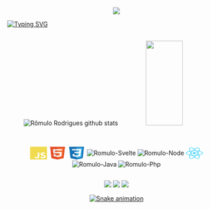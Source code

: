 <div align="center">
<img align='center' src="https://media.giphy.com/media/M9gbBd9nbDrOTu1Mqx/giphy.gif" width="100">
</div>

[![Typing SVG](https://readme-typing-svg.herokuapp.com/?color=01CD04&size=20&center=true&vCenter=true&width=1000&lines=HELLO,+My+name+is+Rômulo+Rodrigues;I'm+25+years+old;I'm+from+Brazil;Be+Welcome!+:%29)](https://git.io/typing-svg)


##

<div align="center">  
  <img width="49%" height="195px" src="https://github-readme-stats.vercel.app/api?username=RomuloRMJ&show_icons=true&count_private=true&hide_border=true&title_color=01CD04&icon_color=6F0497&text_color=01CD04&bg_color=0d1117" alt="Rômulo Rodrigues github stats" /> 
  <img width="41%" height="195px" src="https://github-readme-stats.vercel.app/api/top-langs/?username=RomuloRMJ&layout=compact&hide_border=true&title_color=01CD04&text_color=01CD04&bg_color=0d1117" />
</div>

##

<div align="center"
<div style="display: inline_block"><br>
  <img align="center" alt="Romulo-Js" height="30" width="40" src="https://raw.githubusercontent.com/devicons/devicon/master/icons/javascript/javascript-plain.svg">
  <img align="center" alt="Romulo-HTML" height="30" width="40" src="https://raw.githubusercontent.com/devicons/devicon/master/icons/html5/html5-original.svg">
  <img align="center" alt="Romulo-CSS" height="30" width="40" src="https://raw.githubusercontent.com/devicons/devicon/master/icons/css3/css3-original.svg">
  <img align="center" alt="Romulo-Svelte" height="30" width="40" src="https://cdn.jsdelivr.net/gh/devicons/devicon/icons/svelte/svelte-original.svg" />
  <img align="center" alt="Romulo-Node" height="30" width="40" src="https://cdn.jsdelivr.net/gh/devicons/devicon/icons/nodejs/nodejs-original.svg" />             
  <img align="center" alt="Romulo-React" height="30" width="40" src="https://raw.githubusercontent.com/devicons/devicon/master/icons/react/react-original.svg">
  <img align="center" alt="Romulo-Java" height="30" width="40" src="https://cdn.jsdelivr.net/gh/devicons/devicon/icons/java/java-original.svg" />
  <img align="center" alt="Romulo-Php" height="30" width="40" src="https://cdn.jsdelivr.net/gh/devicons/devicon/icons/php/php-original.svg" />
</div>
</div>

##

<div align="center"
     
 <a href="https://www.linkedin.com/in/r%C3%B4mulo-rodrigues-33752720b/" target="_blank"><img src="https://img.shields.io/badge/-LinkedIn-%230077B5?style=for-the-badge&logo=linkedin&logoColor=white" target="_blank"></a> 
 <a href=mailto:romulo.rodrigues.contato@gmail.com target="_blank"><img src="https://img.shields.io/badge/Gmail-D14836?style=for-the-badge&logo=gmail&logoColor=white" target="_blank"></a>
 <a href=mailto:romulo547@hotmail.com target="_blank"><img src="https://img.shields.io/badge/Hotmail-0078D4?style=for-the-badge&logo=microsoft-outlook&link=mailto:gustavo.joset0@hotmail.com">
  
  
  ![Snake animation](https://github.com/RomuloRMJ/RomuloRMJ/blob/output/github-contribution-grid-snake.svg)


  
</div>

